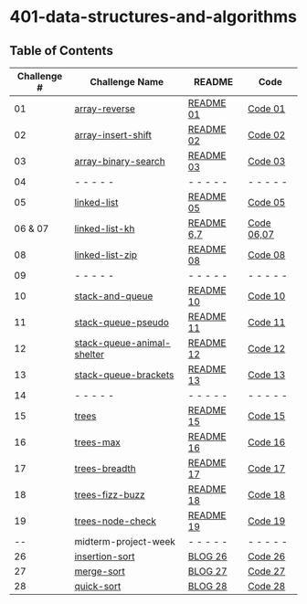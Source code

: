 # 401-data-structures-and-algorithms

## Table of Contents

| Challenge # | Challenge Name    | README | Code |
| ---------------| ---- | ----   |------|
| 01  | [array-reverse](challenges/array-reverse)        | [README 01](challenges/array-reverse/src/README.md)| [Code 01](challenges/array-reverse/src/Main.java)|
| 02   | [array-insert-shift](challenges/array-insert-shifted)      | [README 02](challenges/array-insert-shifted/lib/src/main/java/arrayShifted/ReadMe.md)| [Code 02](challenges/array-insert-shifted/lib/src/main/java/arrayShifted/shiftedArray.java)|
| 03   |[array-binary-search](challenges/array-binary-search)      | [README 03](challenges/array-binary-search/app/src/main/java/binarySearch/README.md)| [Code 03](challenges/array-binary-search/app/src/main/java/binarySearch/App.java)|
| 04   | - - - - -       | - - - - -  | - - - - -  |
| 05   | [linked-list](challenges/linked-list-new)       | [README 05](challenges/linked-list-new/lib/src/main/java/LinkedListNew/README.md)    | [Code 05](challenges/linked-list-new/lib/src/main/java/LinkedListNew/Library.java)   |
|  06 & 07    | [linked-list-kh](challenges/linked-list)     | [README 6,7](challenges/linked-list/lib/src/main/java/LinkedList/README.md)| [Code 06,07](challenges/linked-list/lib/src/main/java/LinkedList/LinkedList.java)|
|  08    | [linked-list-zip](challenges/linked-list)     | [README 08](challenges/linked-list/lib/src/main/java/LinkedList/README.md)| [Code 08](challenges/linked-list/lib/src/main/java/LinkedList/LinkedList.java)|
|  09    | - - - - -     | - - - - - | - - - - - |
|  10    | [stack-and-queue](challenges/stack-and-queue)     | [README 10](challenges/stack-and-queue/lib/src/main/java/StackAndQueue/README.md)| [Code 10](challenges/stack-and-queue/lib/src/main/java/StackAndQueue/Library.java)|
|  11    | [stack-queue-pseudo](challenges/stack-and-queue)     | [README 11](challenges/stack-and-queue/lib/src/main/java/StackAndQueue/README.md)| [Code 11](challenges/stack-and-queue/lib/src/main/java/StackAndQueue/PseudoQueue.java)|
|  12    | [stack-queue-animal-shelter](challenges/stack-and-queue/lib/src/main/java/StackAndQueue/AnimalShelter.java)     | [README 12](challenges/stack-and-queue/lib/src/main/java/StackAndQueue/README12.md)| [Code 12](challenges/stack-and-queue/lib/src/main/java/StackAndQueue/AnimalShelter.java)|
|  13    | [stack-queue-brackets](challenges/stack-and-queue/lib/src/main/java/StackQueueBraclets)     | [README 13](challenges/stack-and-queue/lib/src/main/java/StackAndQueue/README13.md)| [Code 13](challenges/stack-and-queue/lib/src/main/java/StackQueueBraclets/BracketValidation.java)|
|  14    | - - - - -     | - - - - - | - - - - - |
|  15    | [trees](challenges/trees/lib/src/main/java/trees)     | [README 15](challenges/trees/lib/src/main/java/trees/README.md)| [Code 15](challenges/trees/lib/src/main/java/trees/BinarySearchTree.java)|
|  16   | [trees-max](challenges/trees/lib/src/main/java/trees)     | [README 16](challenges/trees/lib/src/main/java/trees/README.md)| [Code 16](challenges/trees/lib/src/main/java/trees/BinarySearchTree.java)|
|  17   | [trees-breadth](challenges/trees/lib/src/main/java/trees)     | [README 17](challenges/trees/lib/src/main/java/trees/README17.md)| [Code 17](challenges/trees/lib/src/main/java/trees/Main.java)|
|  18   | [trees-fizz-buzz](challenges/trees/lib/src/main/java/trees/kTree)     | [README 18](challenges/trees/lib/src/main/java/trees/README.md)| [Code 18](challenges/trees/lib/src/main/java/trees/Main.java)|
|  19   | [trees-node-check](challenges/trees/lib/src/main/java/trees)     | [README 19](challenges/trees/lib/src/main/java/trees/README.md)| [Code 19](challenges/trees/lib/src/main/java/trees/kTree/kTree.java)|
|  --   | midterm-project-week    | - - - - - | - - - - -|
|  26      | [insertion-sort](challenges/sort/lib/src/main/java/sort)     | [BLOG 26](challenges/sort/lib/src/main/java/sort/BLOG.md)| [Code 26](challenges/sort/lib/src/main/java/sort/InsertionSort.java)|
|  27      | [merge-sort](challenges/sort/lib/src/main/java/merge)     | [BLOG 27](challenges/sort/lib/src/main/java/merge/BLOG.md)| [Code 27](challenges/sort/lib/src/main/java/merge/Merge.java)|
|  28      | [quick-sort](challenges/sort/lib/src/main/java/quick)     | [BLOG 28](challenges/sort/lib/src/main/java/quick/BLOG.md)| [Code 28](challenges/sort/lib/src/main/java/quick/Quick.java)|




